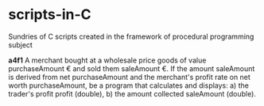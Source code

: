 # scripts-in-C
Sundries of C scripts created in the framework of procedural programming subject

**a4f1**
A merchant bought at a wholesale price goods of value
purchaseAmount € and sold them saleAmount €. If the amount
saleAmount is derived from net purchaseAmount and the
merchant's profit rate on net worth
purchaseAmount, be a program that calculates and displays:
a) the trader's profit profit (double), b) the amount collected saleAmount (double).
